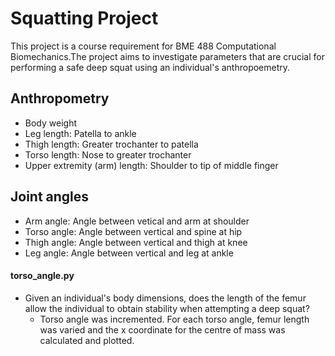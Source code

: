 # Squatting Project
This project is a course requirement for BME 488 Computational Biomechanics.The project aims to investigate parameters that are crucial for performing a safe deep squat using an individual's anthropoemetry.

## Anthropometry
- Body weight
- Leg length: Patella to ankle
- Thigh length: Greater trochanter to patella
- Torso length: Nose to greater trochanter
- Upper extremity (arm) length: Shoulder to tip of middle finger

## Joint angles
- Arm angle: Angle between vetical and arm at shoulder
- Torso angle: Angle between vertical and spine at hip
- Thigh angle: Angle between vertical and thigh at knee
- Leg angle: Angle between vertical and leg at ankle

#### torso_angle.py
- Given an individual's body dimensions, does the length of the femur allow the individual to obtain stability when attempting a deep squat?
  - Torso angle was incremented. For each torso angle, femur length was varied and the x coordinate for the centre of mass was calculated and plotted.
